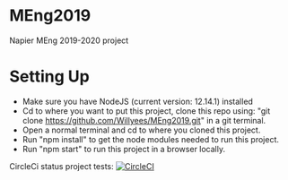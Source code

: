 # MEng2019
Napier MEng 2019-2020 project

# Setting Up
- Make sure you have NodeJS (current version: 12.14.1) installed
- Cd to where you want to put this project, clone this repo using: "git clone https://github.com/Willyees/MEng2019.git" in a git terminal.
- Open a normal terminal and cd to where you cloned this project.
- Run "npm install" to get the node modules needed to run this project.
- Run "npm start" to run this project in a browser locally.

CircleCi status project tests:
[![CircleCI](https://circleci.com/gh/Willyees/MEng2019.svg?style=svg)](https://circleci.com/gh/Willyees/workflows/MEng2019)
